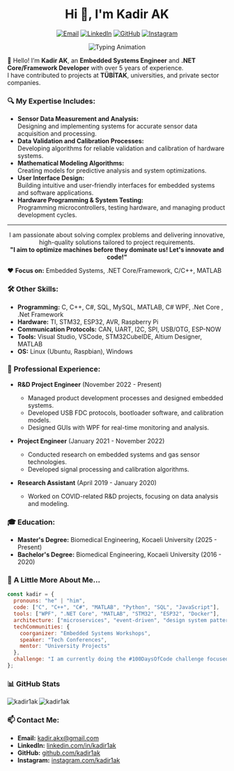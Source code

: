 <!-- ********************************************************************* -->

<h1 align="center">Hi 👋, I'm Kadir AK</h1>
<p align="center">
  <a href="mailto:kadir.akx@gmail.com"><img src="https://img.icons8.com/fluency/36/000000/gmail-new.png" alt="Email" /></a>
  <a href="https://linkedin.com/in/kadir1ak"><img src="https://img.icons8.com/fluency/36/000000/linkedin.png" alt="LinkedIn" /></a>
  <a href="https://github.com/kadir1ak"><img src="https://img.icons8.com/fluency/36/000000/github.png" alt="GitHub" /></a>
  <a href="https://instagram.com/kadir1ak"><img src="https://img.icons8.com/fluency/36/000000/instagram-new.png" alt="Instagram" /></a>
</p>
<p align="center">
  <img src="https://readme-typing-svg.herokuapp.com?font=Fira+Code&size=24&pause=500&color=000000&center=true&vCenter=true&width=435&lines=Problem+Solver;Embedded+Systems+Engineer;Software+Developer;Tech+Enthusiast" alt="Typing Animation" />
</p>

👋 Hello! I’m **Kadir AK**, an **Embedded Systems Engineer** and **.NET Core/Framework Developer** with over 5 years of experience.  
I have contributed to projects at **TÜBİTAK**, universities, and private sector companies.  

### 🔍 **My Expertise Includes:**
- **Sensor Data Measurement and Analysis:**  
  Designing and implementing systems for accurate sensor data acquisition and processing.  
- **Data Validation and Calibration Processes:**  
  Developing algorithms for reliable validation and calibration of hardware systems.  
- **Mathematical Modeling Algorithms:**  
  Creating models for predictive analysis and system optimizations.  
- **User Interface Design:**  
  Building intuitive and user-friendly interfaces for embedded systems and software applications.  
- **Hardware Programming & System Testing:**  
  Programming microcontrollers, testing hardware, and managing product development cycles.  

---

<p align="center">
  I am passionate about solving complex problems and delivering innovative, high-quality solutions tailored to project requirements.<br>
  <strong>"I aim to optimize machines before they dominate us! Let's innovate and code!"</strong>
</p>

❤️ **Focus on:** Embedded Systems, .NET Core/Framework, C/C++, MATLAB  

### 🛠️ **Other Skills:**
- **Programming:** C, C++, C#, SQL, MySQL, MATLAB, C# WPF, .Net Core , .Net Framework  
- **Hardware:** TI, STM32, ESP32, AVR, Raspberry Pi  
- **Communication Protocols:** CAN, UART, I2C, SPI, USB/OTG, ESP-NOW  
- **Tools:** Visual Studio, VSCode, STM32CubeIDE, Altium Designer, MATLAB  
- **OS:** Linux (Ubuntu, Raspbian), Windows  

### 💼 **Professional Experience:**
- **R&D Project Engineer** (November 2022 - Present)  
  - Managed product development processes and designed embedded systems.  
  - Developed USB FDC protocols, bootloader software, and calibration models.  
  - Designed GUIs with WPF for real-time monitoring and analysis.  

- **Project Engineer** (January 2021 - November 2022)  
  - Conducted research on embedded systems and gas sensor technologies.  
  - Developed signal processing and calibration algorithms.  

- **Research Assistant** (April 2019 - January 2020)  
  - Worked on COVID-related R&D projects, focusing on data analysis and modeling.  

### 🎓 **Education:**
- **Master's Degree:** Biomedical Engineering, Kocaeli University (2025 - Present)  
- **Bachelor's Degree:** Biomedical Engineering, Kocaeli University (2016 - 2020)  

### 🎯 **A Little More About Me...**

```javascript
const kadir = {
  pronouns: "he" | "him",
  code: ["C", "C++", "C#", "MATLAB", "Python", "SQL", "JavaScript"],
  tools: ["WPF", ".NET Core", "MATLAB", "STM32", "ESP32", "Docker"],
  architecture: ["microservices", "event-driven", "design system pattern"],
  techCommunities: {
    coorganizer: "Embedded Systems Workshops",
    speaker: "Tech Conferences",
    mentor: "University Projects"
  },
  challenge: "I am currently doing the #100DaysOfCode challenge focused on C# WPF"
};
```

### 📊 **GitHub Stats**
<p>
  <img align="left" src="https://github-readme-stats.vercel.app/api/top-langs?username=kadir1ak&show_icons=true&locale=en&layout=compact" alt="kadir1ak" />
  <img align="center" src="https://github-readme-stats.vercel.app/api?username=kadir1ak&show_icons=true&locale=en" alt="kadir1ak" />
</p>

### 📫 **Contact Me:**
- **Email:** [kadir.akx@gmail.com](mailto:kadir.akx@gmail.com)  
- **LinkedIn:** [linkedin.com/in/kadir1ak](https://linkedin.com/in/kadir1ak)  
- **GitHub:** [github.com/kadir1ak](https://github.com/kadir1ak)  
- **Instagram:** [instagram.com/kadir1ak](https://instagram.com/kadir1ak)
